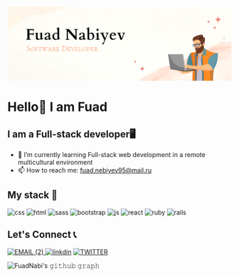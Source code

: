 <img src="Banner.png">

# Hello👋 I am Fuad

## I am a Full-stack developer🖥️

- 🌱 I’m currently learning Full-stack web development in a remote multicultural environment
- 📫 How to reach me: fuad.nebiyev95@mail.ru

## My stack 💫
![css](https://user-images.githubusercontent.com/68030297/194180629-b2bd092e-8c71-4032-acfa-55f13b7a095a.svg)
![html](https://user-images.githubusercontent.com/68030297/194180578-90b4d94e-9004-402f-bbf4-d7ffbe18a75b.svg)
![sass](https://user-images.githubusercontent.com/68030297/194180718-eb434824-2303-4563-98d8-ebb9849d9977.svg)
![bootstrap](https://user-images.githubusercontent.com/68030297/194183348-9266099e-86c1-4d79-a305-63f25f9966e4.svg)
![js](https://user-images.githubusercontent.com/68030297/194180687-4530941e-f458-4ef1-8f4a-a79cb553326e.svg)
![react](https://user-images.githubusercontent.com/68030297/194183447-f54e4875-cefc-468d-bd4b-7e80283a3fe7.svg)
![ruby](https://user-images.githubusercontent.com/68030297/194183546-d428a684-f845-4a4d-95c2-d3f09d9287df.svg)
![rails](https://user-images.githubusercontent.com/68030297/194183560-55e87cce-26e1-4622-b7bd-3fd40df4e9b0.svg)

## Let's Connect 📞
<a href="mailto:fuad.nebiyev95@mail.ru">![EMAIL (2)](https://user-images.githubusercontent.com/68030297/194710587-78e1cc36-de48-4c31-832e-f08970c836be.svg)
</a>
[![linkdin](https://user-images.githubusercontent.com/68030297/194533472-feb45d0c-a777-4244-a453-0c7e73281137.svg)](https://www.linkedin.com/in/fuad-nabiyev-a5234524a/)
[![TWITTER](https://user-images.githubusercontent.com/68030297/194710865-8ab92771-79ed-4ebd-b333-b0835ef346f3.svg)](https://twitter.com/FuadNebiyev2)

![FuadNabi's 𝚐𝚒𝚝𝚑𝚞𝚋 𝚐𝚛𝚊𝚙𝚑](https://activity-graph.herokuapp.com/graph?username=FuadNabi&theme=redical&hide_border=true&area=true)
